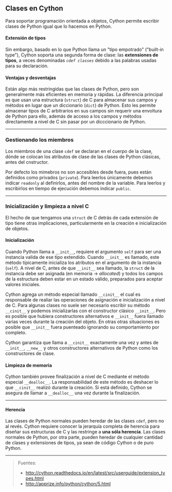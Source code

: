 ## Clases en Cython
Para soportar programación orientada a objetos, Cython permite escribir clases de Python igual que lo hacemos en Python.

#### Extensión de tipos
Sin embargo, basado en lo que Python llama un "tipo empotrado" ("built-in type"), Cython soporta una segunda forma de clase: las **extensiones de tipos**, a veces denominadas *`cdef classes`* debido a las palabras usadas para su declaración.

#### Ventajas y desventajas
Están algo más restringidas que las clases de Python, pero son generalmente más eficientes en memoria y rápidas. La diferencia principal es que usan una estructura (`struct`) de C para almacenar sus campos y métodos en lugar que un diccionario (`dict`) de Python. Esto les permite almacenar tipos de C arbitrarios en sus campos sin requerir una envoltura de Python para ello, además de acceso a los campos y métodos directamente a nivel de C sin pasar por un dicccionario de Python.

____________________________________________________

### Gestionando los miembros
Los miembros de una clase `cdef` se declaran en el cuerpo de la clase, dónde se colocan los atributos de clase de las clases de Python clásicas, antes del cnstructor.

Por defecto los mimebros no son accesibles desde fuera, pues están definidos como privados (`private`). Para leerlos únicamente debemos indicar `readonly` al definirlos, antes del nombre de la variable. Para leerlos y escribirlos en tiempo de ejecución debemos indicar `public`.

____________________________________________________

### Inicialización y limpieza a nivel C
El hecho de que tengamos una `struct` de C detrás de cada extensión de tipo tiene otras implicaciones, particularmente en la creación e inicialización de objetos.

#### Inicialización
Cuando Python llama a `__init__`, requiere el argumento `self` para ser una instancia valida de ese tipo extendido. Cuando `__init__` es llamado, este método típicamente inicializa los atributos en el argumento de la instancia (`self`). A nivel de C, antes de que `__init__` sea llamado, la `struct` de la instancia debe ser asignada (en memoria -> *allocated*) y todos los campos de la estructura deben estar en un estado válido, preparados para aceptar valores iniciales.

Cython agrega un método especial llamado `__cinit__` el cual es responsable de realiar las operaciones de asignación e inicialización a nivel de C. Para algunas clases no suele ser necesario escribir su método `__cinit__` y podemos inicializarlas con el constructor clásico `__init__`. Pero es posible que hubiera constructores alternativos e `__init__` fuera llamado varias veces durante la creación del objeto. En otras otras situaciones es posible que `__init__` fuera puenteado ignorando su comportamiento por completo.

Cython garantiza que llama a `__cinit__` exactamente una vez y antes de `__init__`, `__new__` y otros constructores alternativos de Python como los constructores de clase.

#### Limpieza de memoria
Cython también provee finalización a nivel de C mediante el método especial `__dealloc__`. La responsabilidad de este método es deshacer lo que `__cinit__` realizó durante la creación. Si está definido, Cython se asegura de llamar a `__dealloc__` una vez durante la finalización.

____________________________________________________

#### Herencia

Las clases de Python normales pueden heredar de las clases `cdef`, pero no al revés. Cython requiere conocer la jerarquía completa de herencia para diseñar sus estructuras de C y las restringe a **una sóla herencia**. Las clases normales de Python, por otra parte, pueden heredar de cualquier cantidad de clases y extensiones de tipos, ya sean de código Cython o de puro Python.

____________________________________________________

> Fuentes:
> - http://cython.readthedocs.io/en/latest/src/userguide/extension_types.html
> - http://apprize.info/python/cython/5.html
